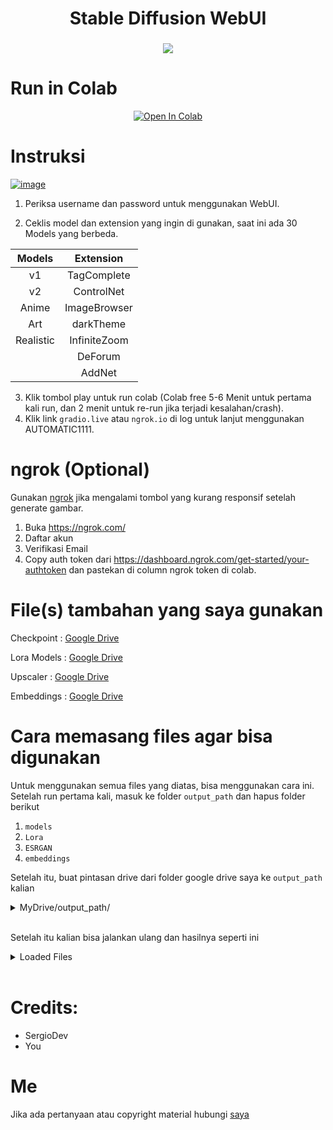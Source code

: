 <h1 align="center">Stable Diffusion WebUI</h1>

###
<center>
<img src="https://i.ibb.co/jvjr7gZ/Capture.png">
</center>

# Run in Colab
<center><a href="https://colab.research.google.com/github/plucyvrz/WebUI/blob/master/StableDiffusionUI.ipynb" target="_parent"><img src="https://colab.research.google.com/assets/colab-badge.svg" alt="Open In Colab"/></a></center>

# Instruksi

<a href="https://i.ibb.co/r5ZcSV2/image.png"><img src="https://i.ibb.co/r5ZcSV2/image.png" alt="image" border="0"></a>
1. Periksa username dan password untuk menggunakan WebUI.

2. Ceklis model dan extension yang ingin di gunakan, saat ini ada 30 Models yang berbeda.

| **Models** | **Extension** |
|:----------:|:-------------:|
|     v1     |  TagComplete  |
|     v2     |   ControlNet  |
|    Anime   |  ImageBrowser |
|     Art    |   darkTheme   |
|  Realistic |  InfiniteZoom |
|            |    DeForum    |
|            |     AddNet    |

3. Klik tombol play untuk run colab (Colab free 5-6 Menit untuk pertama kali run, dan 2 menit untuk re-run jika terjadi kesalahan/crash).
4. Klik link `gradio.live` atau  `ngrok.io` di log untuk lanjut menggunakan AUTOMATIC1111.

# ngrok (Optional)
Gunakan [ngrok](https://ngrok.com/) jika mengalami tombol yang kurang responsif setelah generate gambar.
  1. Buka https://ngrok.com/
  2. Daftar akun
  3. Verifikasi Email
  4. Copy auth token dari https://dashboard.ngrok.com/get-started/your-authtoken dan pastekan di column ngrok token di colab.

# File(s) tambahan yang saya gunakan
Checkpoint : [Google Drive](https://drive.google.com/drive/folders/1-4VZiM8MH-cre_9ClV6-nChsgu-1xnfW?usp=share_link)

Lora Models : [Google Drive](https://drive.google.com/drive/folders/1-J3PuhCGITdE3lYwAQCCCZBxGkpuGb4q?usp=share_link)

Upscaler : [Google Drive](https://drive.google.com/drive/folders/1-IsJh63QLKYKD5zGyDp6ybbi9Gso1MbL?usp=share_link)

Embeddings : [Google Drive](https://drive.google.com/drive/folders/1-_u4cSFqClRpv58p_PF28p_sRknGCzar?usp=share_link)

# Cara memasang files agar bisa digunakan
Untuk menggunakan semua files yang diatas, bisa menggunakan cara ini.
Setelah run pertama kali, masuk ke folder `output_path` dan hapus folder berikut
  1. `models`
  2. `Lora`
  3. `ESRGAN`
  4. `embeddings`
  
Setelah itu, buat pintasan drive dari folder google drive saya ke `output_path` kalian
<br>
<details>
  <summary> MyDrive/output_path/ </summary>
    <img src="https://i.ibb.co/y6frwWh/3.png">
   </summary>
</details>
<br>

Setelah itu kalian bisa jalankan ulang dan hasilnya seperti ini
<br>
<details>
  <summary>Loaded Files</summary>
  <img src="https://i.ibb.co/D1FN00j/4.png">
  </summary>
</details>
<br>

# Credits:
- SergioDev
- You

# Me
Jika ada pertanyaan atau copyright material hubungi [saya](mailto:plucyvrz@gmail.com)
